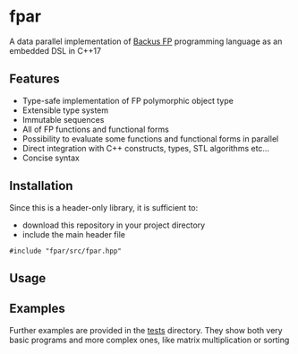 # fpar
A data parallel implementation of [Backus FP](backus_turingaward_lecture.pdf) programming language as an embedded DSL in C++17

## Features
* Type-safe implementation of FP polymorphic object type
* Extensible type system
* Immutable sequences
* All of FP functions and functional forms
* Possibility to evaluate some functions and functional forms in parallel
* Direct integration with C++ constructs, types, STL algorithms etc...
* Concise syntax

## Installation
Since this is a header-only library, it is sufficient to:
* download this repository in your project directory
* include the main header file
```
#include "fpar/src/fpar.hpp"
```

## Usage

## Examples
Further examples are provided in the [tests](src/test) directory. They show both very basic programs and more complex ones, like matrix multiplication or sorting
